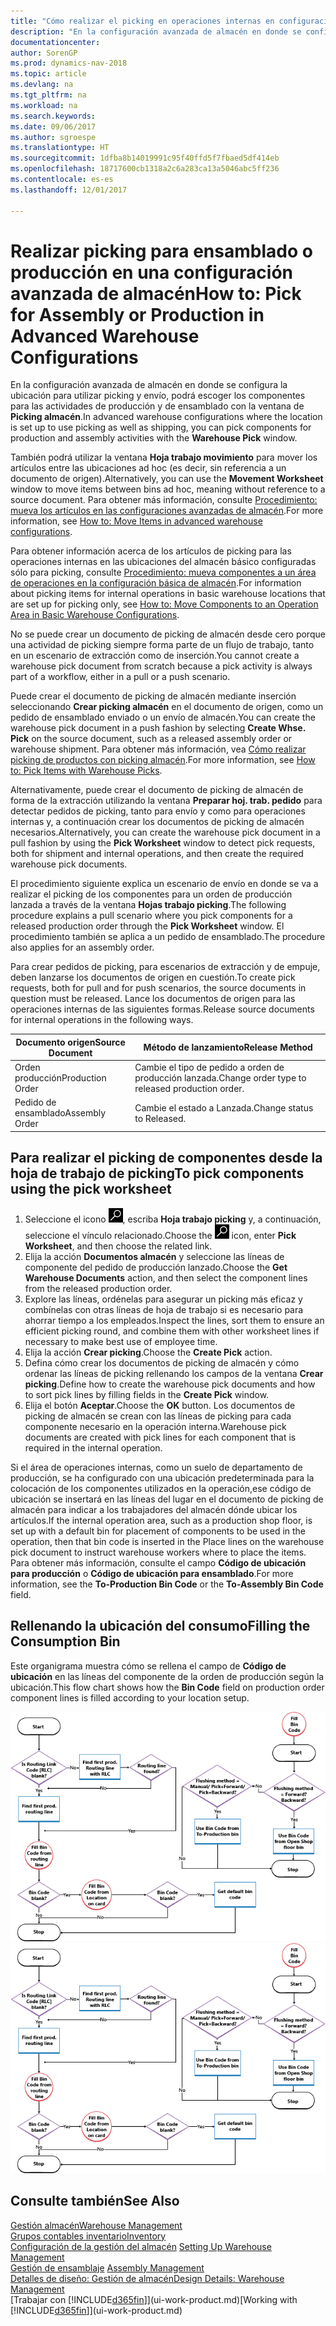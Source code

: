 ```yaml
---
title: "Cómo realizar el picking en operaciones internas en configuraciones avanzadas de almacén"
description: "En la configuración avanzada de almacén en donde se configura la ubicación para utilizar picking y envío, podrá escoger los componentes para las actividades de producción y de ensamblado con la ventana de **Picking almacén**."
documentationcenter: 
author: SorenGP
ms.prod: dynamics-nav-2018
ms.topic: article
ms.devlang: na
ms.tgt_pltfrm: na
ms.workload: na
ms.search.keywords: 
ms.date: 09/06/2017
ms.author: sgroespe
ms.translationtype: HT
ms.sourcegitcommit: 1dfba8b14019991c95f40ffd5f7fbaed5df414eb
ms.openlocfilehash: 18717600cb1318a2c6a283ca13a5046abc5ff236
ms.contentlocale: es-es
ms.lasthandoff: 12/01/2017

---
```

# <a name="how-to-pick-for-assembly-or-production-in-advanced-warehouse-configurations"></a><span data-ttu-id="ca2ff-103">Realizar picking para ensamblado o producción en una configuración avanzada de almacén</span><span class="sxs-lookup"><span data-stu-id="ca2ff-103">How to: Pick for Assembly or Production in Advanced Warehouse Configurations</span></span>
<span data-ttu-id="ca2ff-104">En la configuración avanzada de almacén en donde se configura la ubicación para utilizar picking y envío, podrá escoger los componentes para las actividades de producción y de ensamblado con la ventana de **Picking almacén**.</span><span class="sxs-lookup"><span data-stu-id="ca2ff-104">In advanced warehouse configurations where the location is set up to use picking as well as shipping, you can pick components for production and assembly activities with the **Warehouse Pick** window.</span></span>  

<span data-ttu-id="ca2ff-105">También podrá utilizar la ventana **Hoja trabajo movimiento** para mover los artículos entre las ubicaciones ad hoc (es decir, sin referencia a un documento de origen).</span><span class="sxs-lookup"><span data-stu-id="ca2ff-105">Alternatively, you can use the **Movement Worksheet** window to move items between bins ad hoc, meaning without reference to a source document.</span></span> <span data-ttu-id="ca2ff-106">Para obtener más información, consulte [Procedimiento: mueva los artículos en las configuraciones avanzadas de almacén](warehouse-how-to-move-items-in-advanced-warehousing.md).</span><span class="sxs-lookup"><span data-stu-id="ca2ff-106">For more information, see [How to: Move Items in advanced warehouse configurations](warehouse-how-to-move-items-in-advanced-warehousing.md).</span></span>  

<span data-ttu-id="ca2ff-107">Para obtener información acerca de los artículos de picking para las operaciones internas en las ubicaciones del almacén básico configuradas sólo para picking, consulte [Procedimiento: mueva componentes a un área de operaciones en la configuración básica de almacén](warehouse-how-to-move-components-to-an-operation-area-in-basic-warehousing.md).</span><span class="sxs-lookup"><span data-stu-id="ca2ff-107">For information about picking items for internal operations in basic warehouse locations that are set up for picking only, see [How to: Move Components to an Operation Area in Basic Warehouse Configurations](warehouse-how-to-move-components-to-an-operation-area-in-basic-warehousing.md).</span></span>  

<span data-ttu-id="ca2ff-108">No se puede crear un documento de picking de almacén desde cero porque una actividad de picking siempre forma parte de un flujo de trabajo, tanto en un escenario de extracción como de inserción.</span><span class="sxs-lookup"><span data-stu-id="ca2ff-108">You cannot create a warehouse pick document from scratch because a pick activity is always part of a workflow, either in a pull or a push scenario.</span></span>  

<span data-ttu-id="ca2ff-109">Puede crear el documento de picking de almacén mediante inserción seleccionando **Crear picking almacén** en el documento de origen, como un pedido de ensamblado enviado o un envío de almacén.</span><span class="sxs-lookup"><span data-stu-id="ca2ff-109">You can create the warehouse pick document in a push fashion by selecting **Create Whse. Pick** on the source document, such as a released assembly order or warehouse shipment.</span></span> <span data-ttu-id="ca2ff-110">Para obtener más información, vea [Cómo realizar picking de productos con picking almacén](warehouse-how-to-pick-items-for-warehouse-shipment.md).</span><span class="sxs-lookup"><span data-stu-id="ca2ff-110">For more information, see [How to: Pick Items with Warehouse Picks](warehouse-how-to-pick-items-for-warehouse-shipment.md).</span></span>  

<span data-ttu-id="ca2ff-111">Alternativamente, puede crear el documento de picking de almacén de forma de la extracción utilizando la ventana **Preparar hoj. trab. pedido** para detectar pedidos de picking, tanto para envío y como para operaciones internas y, a continuación crear los documentos de picking de almacén necesarios.</span><span class="sxs-lookup"><span data-stu-id="ca2ff-111">Alternatively, you can create the warehouse pick document in a pull fashion by using the **Pick Worksheet** window to detect pick requests, both for shipment and internal operations, and then create the required warehouse pick documents.</span></span>  

<span data-ttu-id="ca2ff-112">El procedimiento siguiente explica un escenario de envío en donde se va a realizar el picking de los componentes para un orden de producción lanzada a través de la ventana **Hojas trabajo picking**.</span><span class="sxs-lookup"><span data-stu-id="ca2ff-112">The following procedure explains a pull scenario where you pick components for a released production order through the **Pick Worksheet** window.</span></span> <span data-ttu-id="ca2ff-113">El procedimiento también se aplica a un pedido de ensamblado.</span><span class="sxs-lookup"><span data-stu-id="ca2ff-113">The procedure also applies for an assembly order.</span></span>  

<span data-ttu-id="ca2ff-114">Para crear pedidos de picking, para escenarios de extracción y de empuje, deben lanzarse los documentos de origen en cuestión.</span><span class="sxs-lookup"><span data-stu-id="ca2ff-114">To create pick requests, both for pull and for push scenarios, the source documents in question must be released.</span></span> <span data-ttu-id="ca2ff-115">Lance los documentos de origen para las operaciones internas de las siguientes formas.</span><span class="sxs-lookup"><span data-stu-id="ca2ff-115">Release source documents for internal operations in the following ways.</span></span>  

|<span data-ttu-id="ca2ff-116">Documento origen</span><span class="sxs-lookup"><span data-stu-id="ca2ff-116">Source Document</span></span>|<span data-ttu-id="ca2ff-117">Método de lanzamiento</span><span class="sxs-lookup"><span data-stu-id="ca2ff-117">Release Method</span></span>|  
|---------------------|--------------------|  
|<span data-ttu-id="ca2ff-118">Orden producción</span><span class="sxs-lookup"><span data-stu-id="ca2ff-118">Production Order</span></span>|<span data-ttu-id="ca2ff-119">Cambie el tipo de pedido a orden de producción lanzada.</span><span class="sxs-lookup"><span data-stu-id="ca2ff-119">Change order type to released production order.</span></span>|  
|<span data-ttu-id="ca2ff-120">Pedido de ensamblado</span><span class="sxs-lookup"><span data-stu-id="ca2ff-120">Assembly Order</span></span>|<span data-ttu-id="ca2ff-121">Cambie el estado a Lanzada.</span><span class="sxs-lookup"><span data-stu-id="ca2ff-121">Change status to Released.</span></span>|  

## <a name="to-pick-components-using-the-pick-worksheet"></a><span data-ttu-id="ca2ff-122">Para realizar el picking de componentes desde la hoja de trabajo de picking</span><span class="sxs-lookup"><span data-stu-id="ca2ff-122">To pick components using the pick worksheet</span></span>  
1.  <span data-ttu-id="ca2ff-123">Seleccione el icono ![Buscar página o informe](media/ui-search/search_small.png "icono Buscar página o informe"), escriba **Hoja trabajo picking** y, a continuación, seleccione el vínculo relacionado.</span><span class="sxs-lookup"><span data-stu-id="ca2ff-123">Choose the ![Search for Page or Report](media/ui-search/search_small.png "Search for Page or Report icon") icon, enter **Pick Worksheet**, and then choose the related link.</span></span>  
2.  <span data-ttu-id="ca2ff-124">Elija la acción **Documentos almacén** y seleccione las líneas de componente del pedido de producción lanzado.</span><span class="sxs-lookup"><span data-stu-id="ca2ff-124">Choose the **Get Warehouse Documents** action, and then select the component lines from the released production order.</span></span>  
3.  <span data-ttu-id="ca2ff-125">Explore las líneas, ordénelas para asegurar un picking más eficaz y combínelas con otras líneas de hoja de trabajo si es necesario para ahorrar tiempo a los empleados.</span><span class="sxs-lookup"><span data-stu-id="ca2ff-125">Inspect the lines, sort them to ensure an efficient picking round, and combine them with other worksheet lines if necessary to make best use of employee time.</span></span>  
4.  <span data-ttu-id="ca2ff-126">Elija la acción **Crear picking**.</span><span class="sxs-lookup"><span data-stu-id="ca2ff-126">Choose the **Create Pick** action.</span></span>  
5.  <span data-ttu-id="ca2ff-127">Defina cómo crear los documentos de picking de almacén y cómo ordenar las líneas de picking rellenando los campos de la ventana **Crear picking**.</span><span class="sxs-lookup"><span data-stu-id="ca2ff-127">Define how to create the warehouse pick documents and how to sort pick lines by filling fields in the **Create Pick** window.</span></span>  
6.  <span data-ttu-id="ca2ff-128">Elija el botón **Aceptar**.</span><span class="sxs-lookup"><span data-stu-id="ca2ff-128">Choose the **OK** button.</span></span> <span data-ttu-id="ca2ff-129">Los documentos de picking de almacén se crean con las líneas de picking para cada componente necesario en la operación interna.</span><span class="sxs-lookup"><span data-stu-id="ca2ff-129">Warehouse pick documents are created with pick lines for each component that is required in the internal operation.</span></span>  

<span data-ttu-id="ca2ff-130">Si el área de operaciones internas, como un suelo de departamento de producción, se ha configurado con una ubicación predeterminada para la colocación de los componentes utilizados en la operación,ese código de ubicación se insertará en las líneas del lugar en el documento de picking de almacén para indicar a los trabajadores del almacén dónde ubicar los artículos.</span><span class="sxs-lookup"><span data-stu-id="ca2ff-130">If the internal operation area, such as a production shop floor, is set up with a default bin for placement of components to be used in the operation, then that bin code is inserted in the Place lines on the warehouse pick document to instruct warehouse workers where to place the items.</span></span> <span data-ttu-id="ca2ff-131">Para obtener más información, consulte el campo **Código de ubicación para producción** o **Código de ubicación para ensamblado**.</span><span class="sxs-lookup"><span data-stu-id="ca2ff-131">For more information, see the **To-Production Bin Code** or the **To-Assembly Bin Code** field.</span></span>

## <a name="filling-the-consumption-bin"></a><span data-ttu-id="ca2ff-132">Rellenando la ubicación del consumo</span><span class="sxs-lookup"><span data-stu-id="ca2ff-132">Filling the Consumption Bin</span></span>
<span data-ttu-id="ca2ff-133">Este organigrama muestra cómo se rellena el campo de **Código de ubicación** en las líneas del componente de la orden de producción según la ubicación.</span><span class="sxs-lookup"><span data-stu-id="ca2ff-133">This flow chart shows how the **Bin Code** field on production order component lines is filled according to your location setup.</span></span>

<span data-ttu-id="ca2ff-134">![Gráfico de flujo de ubicación](media/binflow.png "BinFlow")</span><span class="sxs-lookup"><span data-stu-id="ca2ff-134">![Bin flow chart](media/binflow.png "BinFlow")</span></span>  

## <a name="see-also"></a><span data-ttu-id="ca2ff-135">Consulte también</span><span class="sxs-lookup"><span data-stu-id="ca2ff-135">See Also</span></span>
[<span data-ttu-id="ca2ff-136">Gestión almacén</span><span class="sxs-lookup"><span data-stu-id="ca2ff-136">Warehouse Management</span></span>](warehouse-manage-warehouse.md)  
[<span data-ttu-id="ca2ff-137">Grupos contables inventario</span><span class="sxs-lookup"><span data-stu-id="ca2ff-137">Inventory</span></span>](inventory-manage-inventory.md)  
<span data-ttu-id="ca2ff-138">[Configuración de la gestión del almacén](warehouse-setup-warehouse.md)   </span><span class="sxs-lookup"><span data-stu-id="ca2ff-138">[Setting Up Warehouse Management](warehouse-setup-warehouse.md)   </span></span>  
<span data-ttu-id="ca2ff-139">[Gestión de ensamblaje](assembly-assemble-items.md)  </span><span class="sxs-lookup"><span data-stu-id="ca2ff-139">[Assembly Management](assembly-assemble-items.md)  </span></span>  
[<span data-ttu-id="ca2ff-140">Detalles de diseño: Gestión de almacén</span><span class="sxs-lookup"><span data-stu-id="ca2ff-140">Design Details: Warehouse Management</span></span>](design-details-warehouse-management.md)  
<span data-ttu-id="ca2ff-141">[Trabajar con [!INCLUDE[d365fin](includes/d365fin_md.md)]](ui-work-product.md)</span><span class="sxs-lookup"><span data-stu-id="ca2ff-141">[Working with [!INCLUDE[d365fin](includes/d365fin_md.md)]](ui-work-product.md)</span></span>

